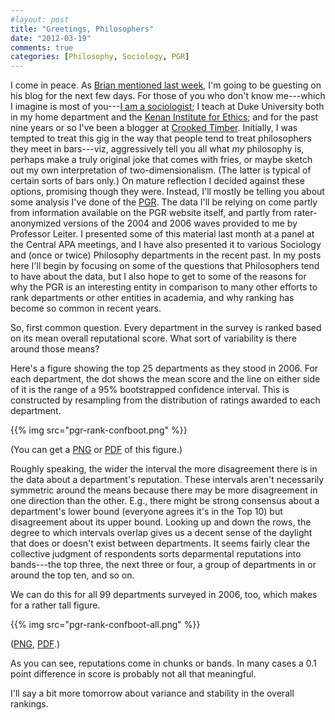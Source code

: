 ```yaml
---
#layout: post
title: "Greetings, Philosophers"
date: "2012-03-19"
comments: true
categories: [Philosophy, Sociology, PGR]
---
```


I come in peace. As [Brian mentioned last week](http://leiterreports.typepad.com/blog/2012/03/guest-blogger-kieran-healy.html), I'm going to be guesting on his blog for the next few days. For those of you who don't know me---which I imagine is most of you---[I am a sociologist](https://kieranhealy.org/); I teach at Duke University both in my home department and the [Kenan Institute for Ethics](http://kenan.ethics.duke.edu/); and for the past nine years or so I've been a blogger at [Crooked Timber](http://crookedtimber.org). Initially, I was tempted to treat this gig in the way that people tend to treat philosophers they meet in bars---viz, aggressively tell you all what _my_ philosophy is, perhaps make a truly original joke that comes with fries, or maybe sketch out my own interpretation of two-dimensionalism. (The latter is typical of certain sorts of bars only.) On mature reflection I decided against these options, promising though they were. Instead, I'll mostly be telling you about some analysis I've done of the [PGR](http://www.philosophicalgourmet.com/). The data I'll be relying on come partly from information available on the PGR website itself, and partly from rater-anonymized versions of the 2004 and 2006 waves provided to me by Professor Leiter. I presented some of this material last month at a panel at the Central APA meetings, and I have also presented it to various Sociology and (once or twice) Philosophy departments in the recent past. In my posts here I'll begin by focusing on some of the questions that Philosophers tend to have about the data, but I also hope to get to some of the reasons for why the PGR is an interesting entity in comparison to many other efforts to rank departments or other entities in academia, and why ranking has become so common in recent years.

So, first common question. Every department in the survey is ranked based on its mean overall reputational score. What sort of variability is there around those means? 

Here's a figure showing the top 25 departments as they stood in 2006. For each department, the dot shows the mean score and the line on either side of it is the range of a 95% bootstrapped confidence interval. This is constructed by resampling from the distribution of ratings awarded to each department. 

{{% img src="pgr-rank-confboot.png" %}}

(You can get a <a href="pgr-rank-confboot.png">PNG</a> or <a href="pgr-rank-confboot.pdf">PDF</a> of this figure.)

Roughly speaking, the wider the interval the more disagreement there is in the data about a department's reputation. These intervals aren't necessarily symmetric around the means because there may be more disagreement in one direction than the other. E.g., there might be strong consensus about a department's lower bound (everyone agrees it's in the Top 10) but disagreement about its upper bound. Looking up and down the rows, the degree to which intervals overlap gives us a decent sense of the daylight that does or doesn't exist between departments. It seems fairly clear the collective judgment of respondents sorts deparmental reputations into bands---the top three, the next three or four, a group of departments in or around the top ten, and so on. 

We can do this for all 99 departments surveyed in 2006, too, which makes for a rather tall figure.

{{% img src="pgr-rank-confboot-all.png" %}}

(<a href="pgr-rank-confboot-all.png">PNG</a>, <a href="pgr-rank-confboot-all.pdf">PDF</a>.)

As you can see, reputations come in chunks or bands. In many cases a 0.1 point difference in score is probably not all that meaningful.

I'll say a bit more tomorrow about variance and stability in the overall rankings. 
